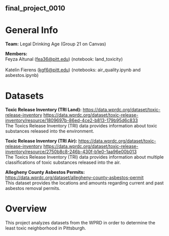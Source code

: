 ## final_project_0010
# General Info
**Team:** Legal Drinking Age (Group 21 on Canvas)

**Members:** 
<br> Feyza Altunal (fea36@pitt.edu)
(notebook: land_toxicity)</br>
<br> Katelin Fierens (kgf6@pitt.edu)
(notebooks: air_quality.ipynb and asbestos.ipynb)</br>

# Datasets
**Toxic Release Inventory (TRI Land):**
https://data.wprdc.org/dataset/toxic-release-inventory
https://data.wprdc.org/dataset/toxic-release-inventory/resource/1809697b-86ed-4ce2-b813-179b95d6c833
<br>The Toxics Release Inventory (TRI) data provides information about toxic substances released into the environment.</br>

**Toxic Release Inventory (TRI Air):**
https://data.wprdc.org/dataset/toxic-release-inventory
https://data.wprdc.org/dataset/toxic-release-inventory/resource/2750b8c8-246b-430f-b1e0-1aa96e00b013
<br>The Toxics Release Inventory (TRI) data provides information about multiple classifications of toxic substances released into the air.</br>

**Allegheny County Asbestos Permits:**
https://data.wprdc.org/dataset/allegheny-county-asbestos-permit
<br>This dataset provides the locations and amounts regarding current and past asbestos removal permits.</br>

# Overview
This project analyzes datasets from the WPRD in order to determine the least toxic neighborhood in Pittsburgh.

